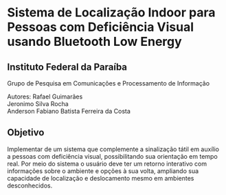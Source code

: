 # Sistema de Localização Indoor para Pessoas com Deficiência Visual usando Bluetooth Low Energy

## Instituto Federal da Paraíba

Grupo de Pesquisa em Comunicações e Processamento de Informação



Autores: 
Rafael Guimarães \
Jeronimo Silva Rocha \
Anderson Fabiano Batista Ferreira da Costa 

## Objetivo 

Implementar de um sistema que complemente a sinalização tátil em auxílio a pessoas com deficiência visual, possibilitando sua orientação em tempo real. Por meio do sistema o usuário deve ter um retorno interativo com informações sobre o ambiente e opções à sua volta, ampliando sua capacidade de localização e deslocamento mesmo em ambientes desconhecidos.
